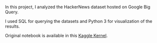 In this project, I analyzed the HackerNews dataset hosted on Google Big Query.

I used SQL for querying the datasets and Python 3 for visualization of the results.

Original notebook is available in this [Kaggle Kernel](https://www.kaggle.com/cereniyim/rise-of-hackernews).
